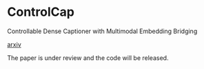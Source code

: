 # ControlCap
Controllable Dense Captioner with Multimodal Embedding Bridging

[arxiv](https://arxiv.org/pdf/2401.17910.pdf)

The paper is under review and the code will be released.
